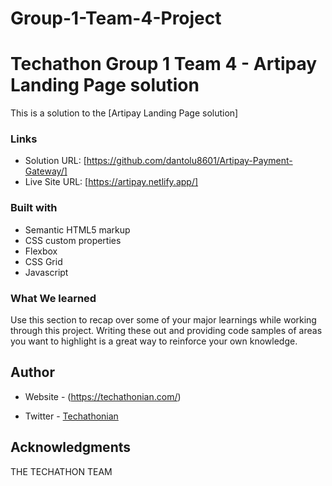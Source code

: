 # Group-1-Team-4-Project
# Techathon Group 1 Team 4 - Artipay Landing Page solution

This is a solution to the [Artipay Landing Page solution]


### Links

- Solution URL: [https://github.com/dantolu8601/Artipay-Payment-Gateway/]
- Live Site URL: [https://artipay.netlify.app/]


### Built with

- Semantic HTML5 markup
- CSS custom properties
- Flexbox
- CSS Grid
- Javascript


### What We learned

Use this section to recap over some of your major learnings while working through this project. Writing these out and providing code samples of areas you want to highlight is a great way to reinforce your own knowledge.



## Author

- Website - (https://techathonian.com/)

- Twitter - [Techathonian](https://www.twitter.com/Techathonian)



## Acknowledgments

THE TECHATHON TEAM
